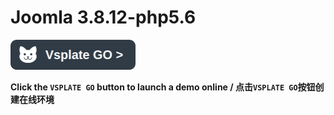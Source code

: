 # Joomla 3.8.12-php5.6

<a href="https://www.vsplate.com/?docker-compose=https://github.com/vsplate/dcenvs/joomla/3.8.12-php5.6"><img alt="VSPLATE GO" src="https://raw.githubusercontent.com/vsplate/images/master/vsgo_btn.png" width="200px"></a>

**Click the `VSPLATE GO` button to launch a demo online / 点击`VSPLATE GO`按钮创建在线环境**